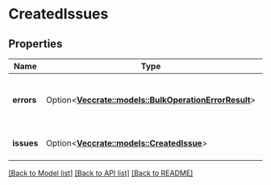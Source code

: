 # CreatedIssues

## Properties

Name | Type | Description | Notes
------------ | ------------- | ------------- | -------------
**errors** | Option<[**Vec<crate::models::BulkOperationErrorResult>**](BulkOperationErrorResult.md)> | Error details for failed issue creation requests. | [optional][readonly]
**issues** | Option<[**Vec<crate::models::CreatedIssue>**](CreatedIssue.md)> | Details of the issues created. | [optional][readonly]

[[Back to Model list]](../README.md#documentation-for-models) [[Back to API list]](../README.md#documentation-for-api-endpoints) [[Back to README]](../README.md)


